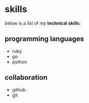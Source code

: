 # skills

below is a _list_ of my **technical skills**:

## programming languages
- ruby
- go
- python

## collaboration
- github 
- git

